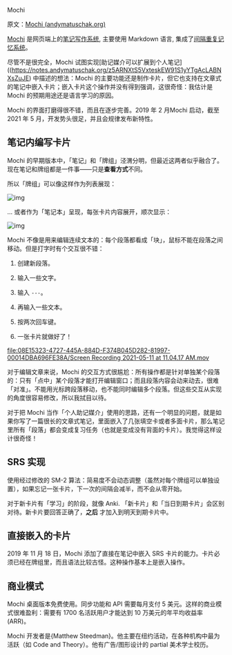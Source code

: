 Mochi

原文：[Mochi (andymatuschak.org)](https://notes.andymatuschak.org/zxAXSEQidXeYW2XFBj9ftGxz1kTNtV4fXjhZ)

[Mochi](https://mochi.cards/) 是网页端上的[笔记写作系统](https://notes.andymatuschak.org/z8XrKGDz49o6XxEx7tzGewzrXQnw6jSgv3Yyf), 主要使用 Markdown 语言, 集成了[间隔重复记忆系统](https://notes.andymatuschak.org/z4eXdSMJFv2qVGXSUEKH4vdcHBrLHcFY1ZGfC)。

尽管不是很完全，Mochi 试图实现[助记媒介可以扩展到个人笔记]((https://notes.andymatuschak.org/z5ARNXtS5VxteskEW91S1yYTgAcLABNXsZuJE) 中描述的想法：Mochi 的主要功能还是制作卡片，但它也支持在文章式的笔记中嵌入卡片；嵌入卡片这个操作并没有得到强调，这很奇怪：我估计是 Mochi 的预期用途还是语言学习的原因。

Mochi 的界面打磨得很不错，而且在逐步完善。2019 年 2 月Mochi 启动，截至 2021 年 5 月，开发势头很足，并且会规律发布新特性。

## 笔记内编写卡片

Mochi 的早期版本中，「笔记」和「牌组」泾渭分明，但最近这两者似乎融合了。现在笔记和牌组都是一件事——只是**查看方式**不同。

所以「牌组」可以像这样作为列表展现：

![img](https://notes.andymatuschak.org/BearImages/88E66810-9773-4C21-A2F4-7A9E46FED863-81997-00014D671A7B3EAC/7CD4E391-F87F-4015-B77A-EADD855259C1.png)

... 或者作为「笔记本」呈现，每张卡片内容展开，顺次显示：

![img](https://notes.andymatuschak.org/BearImages/72825D81-DBCD-439B-B71B-3DAC214AC82F-81997-00014D8458BCD383/34E2CFBA-7378-47CA-AF2D-143C9C973610.png)

Mochi 不像是用来编辑连续文本的：每个段落都看成「块」，鼠标不能在段落之间移动。但是打字时有个交互很不错：

1. 创建新段落。

2. 输入一些文字。

3. 输入 `---`。

4. 再输入一些文本。

5. 按两次回车键。

6. 一张卡片就做好了！

[file:08E15323-4727-445A-884D-F374B045D282-81997-00014DBA696FE38A/Screen Recording 2021-05-11 at 11.04.17 AM.mov](https://notes.andymatuschak.org/About_these_notes?stackedNotes=zUw5PuD8op9oq8kHvni6sug6eRTNtR9Wqma&stackedNotes=z5ARNXtS5VxteskEW91S1yYTgAcLABNXsZuJE&stackedNotes=zxAXSEQidXeYW2XFBj9ftGxz1kTNtV4fXjhZ)

对于编辑文章来说，Mochi 的交互方式很尴尬：所有操作都是针对单独某个段落的：只有「点中」某个段落才能打开编辑窗口；而且段落内容会动来动去，很难「对准」。不能用光标跨段落移动，也不能同时编辑多个段落。但这些交互从实现的角度很容易修改，所以我拭目以待。

对于把 Mochi 当作「个人助记媒介」使用的思路，还有一个明显的问题，就是如果你写了一篇很长的文章式笔记，里面嵌入了几张填空卡或者多面卡片，那么笔记里所有「段落」都会变成复习任务（也就是变成没有背面的卡片）。我觉得这样设计很奇怪！

## SRS 实现

使用经过修改的 SM-2 算法：简易度不会动态调整（虽然对每个牌组可以单独设置），如果忘记一张卡片，下一次的间隔会减半，而不会从零开始。

对于新卡片有「学习」的阶段，就像 Anki. 「新卡片」和「当日到期卡片」会区别对待。新卡片要回答正确了，**之后** 才加入到明天到期卡片中。

## 直接嵌入的卡片

2019 年 11 月 18 日，Mochi 添加了直接在笔记中嵌入 SRS 卡片的能力。卡片必须已经在牌组里，而且语法比较古怪。这种操作基本上是嵌入操作。

## 商业模式

Mochi 桌面版本免费使用。同步功能和 API 需要每月支付 5 美元。这样的商业模式很难盈利：需要有 1700 名活跃用户才能达到 10 万美元的年平均收益率(ARR)。

Mochi 开发者是{Matthew Steedman}。他主要在纽约活动，在各种机构中最为活跃（如 Code and Theory）。他有广告/图形设计的 partial 美术学士校历。